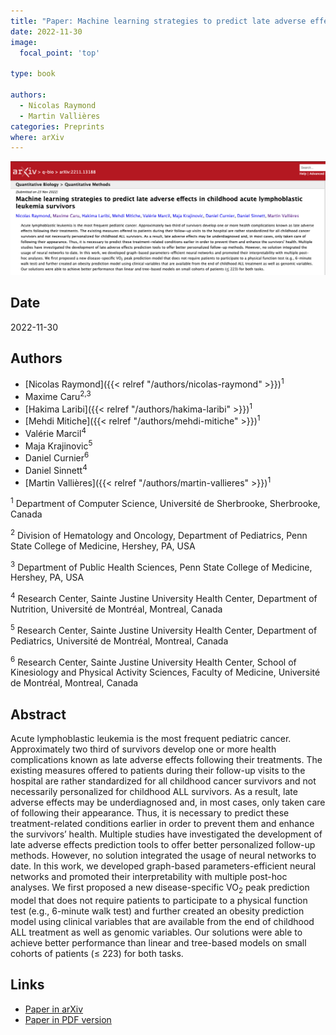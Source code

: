 ```yaml
---
title: "Paper: Machine learning strategies to predict late adverse effects in childhood acute lymphoblastic leukemia survivors"
date: 2022-11-30
image:
  focal_point: 'top'

type: book

authors:
  - Nicolas Raymond
  - Martin Vallières
categories: Preprints
where: arXiv
---
```


![arXiv](featured.png)

## Date

2022-11-30

## Authors

  - [Nicolas Raymond]({{< relref "/authors/nicolas-raymond" >}})<sup>1</sup>
  - Maxime Caru<sup>2,3</sup>
  - [Hakima Laribi]({{< relref "/authors/hakima-laribi" >}})<sup>1</sup>
  - [Mehdi Mitiche]({{< relref "/authors/mehdi-mitiche" >}})<sup>1</sup>
  - Valérie Marcil<sup>4</sup>
  - Maja Krajinovic<sup>5</sup>
  - Daniel Curnier<sup>6</sup>
  - Daniel Sinnett<sup>4</sup>
  - [Martin Vallières]({{< relref "/authors/martin-vallieres" >}})<sup>1</sup>

<sup>1</sup> Department of Computer Science, Université de Sherbrooke, Sherbrooke, Canada

<sup>2</sup> Division of Hematology and Oncology, Department of Pediatrics, Penn State College of Medicine, Hershey, PA, USA

<sup>3</sup> Department of Public Health Sciences, Penn State College of Medicine, Hershey, PA, USA

<sup>4</sup> Research Center, Sainte Justine University Health Center, Department of Nutrition, Université de Montréal, Montreal, Canada

<sup>5</sup> Research Center, Sainte Justine University Health Center, Department of Pediatrics, Université de Montréal, Montreal, Canada

<sup>6</sup> Research Center, Sainte Justine University Health Center, School of Kinesiology and Physical Activity Sciences, Faculty of Medicine, Université de Montréal, Montreal, Canada


## Abstract

  Acute lymphoblastic leukemia is the most frequent pediatric cancer. Approximately two third of survivors develop one or more health complications known as late adverse effects following their treatments. The existing measures offered to patients during their follow-up visits to the hospital are rather standardized for all childhood cancer survivors and not necessarily personalized for childhood ALL survivors. As a result, late adverse effects may be underdiagnosed and, in most cases, only taken care of following their appearance. Thus, it is necessary to predict these treatment-related conditions earlier in order to prevent them and enhance the survivors’ health. Multiple studies have investigated the development of late adverse effects prediction tools to offer better personalized follow-up methods. However, no solution integrated the usage of neural networks to date. In this work, we developed graph-based parameters-efficient neural networks and promoted their interpretability with multiple post-hoc analyses. We first proposed a new disease-specific VO<sub>2</sub> peak prediction model that does not require patients to participate to a physical function test (e.g., 6-minute walk test) and further created an obesity prediction model using clinical variables that are available from the end of childhood ALL treatment as well as genomic variables. Our solutions were able to achieve better performance than linear and tree-based models on small cohorts of patients (<span>&#8804;</span> 223) for both tasks.


## Links

  - [Paper in arXiv](https://arxiv.org/abs/2211.13188)
  - [Paper in PDF version](https://arxiv.org/pdf/2211.13188.pdf)
